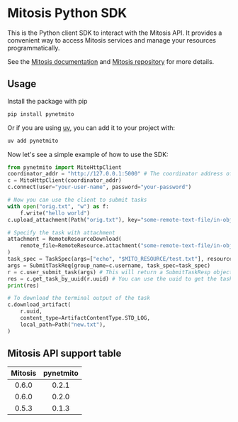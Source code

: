 # Mitosis Python SDK

This is the Python client SDK to interact with the Mitosis API. It provides a convenient way to access Mitosis services and manage your resources programmatically.

See the [Mitosis documentation](https://docs.stack.rs/mitosis) and [Mitosis repository](https://github.com/stack-rs/mitosis) for more details.

## Usage

Install the package with pip

```bash
pip install pynetmito
```

Or if you are using [uv](https://docs.astral.sh/uv/), you can add it to your project with:

```bash
uv add pynetmito
```

Now let's see a simple example of how to use the SDK:

```python
from pynetmito import MitoHttpClient
coordinator_addr = "http://127.0.0.1:5000" # The coordinator address of the mitosis backend service
c = MitoHttpClient(coordinator_addr)
c.connect(user="your-user-name", password="your-password")

# Now you can use the client to submit tasks
with open("orig.txt", "w") as f:
    f.write("hello world")
c.upload_attachment(Path("orig.txt"), key="some-remote-text-file/in-object-storage/log.txt")

# Specify the task with attachment
attachment = RemoteResourceDownload(
    remote_file=RemoteResource.attachment("some-remote-text-file/in-object-storage/log.txt"), local_path=Path("test.txt")
)
task_spec = TaskSpec(args=["echo", "$MITO_RESOURCE/test.txt"], resources=[attachment], terminal_output=True)
args = SubmitTaskReq(group_name=c.username, task_spec=task_spec)
r = c.user_submit_task(args) # This will return a SubmitTaskResp object (with uuid to identify the task)
res = c.get_task_by_uuid(r.uuid) # You can use the uuid to get the task status and result
print(res)

# To download the terminal output of the task
c.download_artifact(
    r.uuid,
    content_type=ArtifactContentType.STD_LOG,
    local_path=Path("new.txt"),
)

```

## Mitosis API support table

| **Mitosis** | **pynetmito** |
| :---------: | :-----------: |
|    0.6.0    |     0.2.1     |
|    0.6.0    |     0.2.0     |
|    0.5.3    |     0.1.3     |
